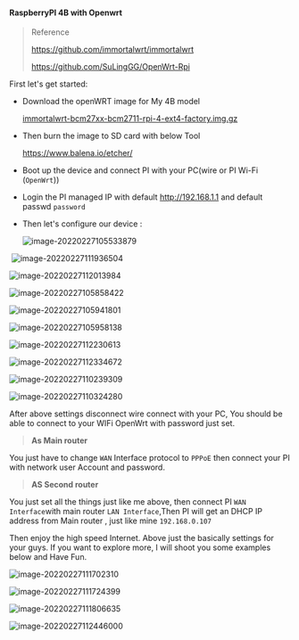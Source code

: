 #### RaspberryPI 4B with Openwrt 

> Reference
>
> https://github.com/immortalwrt/immortalwrt
>
> https://github.com/SuLingGG/OpenWrt-Rpi

First let's get started:

- Download the openWRT image for My 4B model

  [immortalwrt-bcm27xx-bcm2711-rpi-4-ext4-factory.img.gz](https://openwrt.cc/releases/targets/bcm27xx/bcm2711/immortalwrt-bcm27xx-bcm2711-rpi-4-ext4-factory.img.gz)

- Then burn the image to SD card with below Tool

  https://www.balena.io/etcher/

- Boot up the device and connect PI with your PC(wire or PI Wi-Fi (`OpenWrt`))

- Login the PI managed IP with default http://192.168.1.1 and default passwd `password`

- Then let's configure our device :

  ![image-20220227105533879](/Users/abo/Desktop/diysonlinux/RaspberryPi/image-20220227105533879.png)

​		![image-20220227111936504](/Users/abo/Desktop/diysonlinux/RaspberryPi/image-20220227111936504.png)

![image-20220227112013984](/Users/abo/Desktop/diysonlinux/RaspberryPi/image-20220227112013984.png)

![image-20220227105858422](/Users/abo/Desktop/diysonlinux/RaspberryPi/image-20220227105858422.png)



![image-20220227105941801](/Users/abo/Desktop/diysonlinux/RaspberryPi/image-20220227105941801.png)

![image-20220227105958138](/Users/abo/Desktop/diysonlinux/RaspberryPi/image-20220227105958138.png)

![image-20220227112230613](/Users/abo/Desktop/diysonlinux/RaspberryPi/image-20220227112230613.png)

![image-20220227112334672](/Users/abo/Desktop/diysonlinux/RaspberryPi/image-20220227112334672.png)

![image-20220227110239309](/Users/abo/Desktop/diysonlinux/RaspberryPi/image-20220227110239309.png)

![image-20220227110324280](/Users/abo/Desktop/diysonlinux/RaspberryPi/image-20220227110324280.png)

After above settings disconnect wire connect with your PC, You should be able to connect to your WIFi OpenWrt with password just set.

> **As Main router**

You just have to change `WAN` Interface protocol to `PPPoE` then connect your PI with network user Account and password.

> **AS Second router**

You just set all the things just like me above, then connect PI `WAN Interface`with main router `LAN Interface`,Then PI will get an DHCP IP address from Main router , just like mine `192.168.0.107`

Then enjoy the high speed Internet. Above just the  basically settings for your guys. If you want to explore more, I will shoot you some examples below and Have Fun.

![image-20220227111702310](/Users/abo/Desktop/diysonlinux/RaspberryPi/image-20220227111702310.png)

![image-20220227111724399](/Users/abo/Desktop/diysonlinux/RaspberryPi/image-20220227111724399.png)

![image-20220227111806635](/Users/abo/Desktop/diysonlinux/RaspberryPi/image-20220227111806635.png)

![image-20220227112446000](/Users/abo/Desktop/diysonlinux/RaspberryPi/image-20220227112446000.png)


